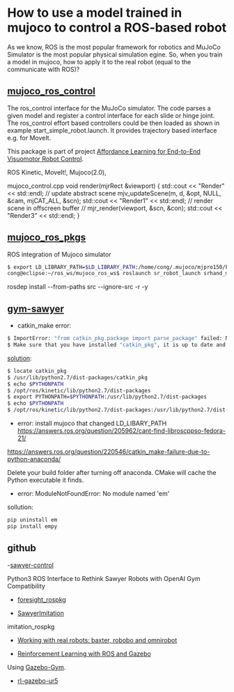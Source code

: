 # How to use a model trained in mujoco to control a ROS-based robot

As we know, ROS is the most popular framework for robotics and MuJoCo Simulator is the most popular physical simulation egine. So, when you train a model in mujoco, how to apply it to the real robot (equal to the communicate with ROS)?

## [mujoco_ros_control](https://github.com/gamleksi/mujoco_ros_control)

The ros_control interface for the MuJoCo simulator. The code parses a given model and register a control interface for each slide or hinge joint. The ros_control effort based controllers could be then loaded as shown in example start_simple_robot.launch. It provides trajectory based interface e.g. for MoveIt.

This package is part of project [Affordance Learning for End-to-End Visuomotor Robot Control](https://github.com/gamleksi/affordance_gym). 


ROS Kinetic, MoveIt!, Mujoco(2.0), 

mujoco_control.cpp
void render(mjrRect &viewport) {
    std::cout << "Render" << std::endl;
    // update abstract scene
    mjv_updateScene(m, d, &opt, NULL, &cam, mjCAT_ALL, &scn);
    std::cout << "Render1" << std::endl;
    // render scene in offscreen buffer
//    mjr_render(viewport, &scn, &con);
    std::cout << "Render3" << std::endl;
}


## [mujoco_ros_pkgs](https://github.com/shadow-robot/mujoco_ros_pkgs)

ROS integration of Mujoco simulator

```bash
$ export LD_LIBRARY_PATH=$LD_LIBRARY_PATH:/home/cong/.mujoco/mjpro150/bin
cong@eclipse:~/ros_ws/mujoco_ros_ws$ roslaunch sr_robot_launch srhand_mujoco.launch
```
rosdep install --from-paths src --ignore-src -r -y


## [gym-sawyer](https://github.com/rlworkgroup/gym-sawyer/blob/master/sawyer/ros/envs/sawyer/README.md)

- catkin_make error:
```bash
$ ImportError: "from catkin_pkg.package import parse_package" failed: No module named 'catkin_pkg'
$ Make sure that you have installed "catkin_pkg", it is up to date and on the PYTHONPATH.
```

[solution](https://stackoverflow.com/questions/43024337/why-this-error-when-i-try-to-create-workspaces-in-ros):

```bash
$ locate catkin_pkg
$ /usr/lib/python2.7/dist-packages/catkin_pkg
$ echo $PYTHONPATH
$ /opt/ros/kinetic/lib/python2.7/dist-packages
$ export PYTHONPATH=$PYTHONPATH:/usr/lib/python2.7/dist-packages
$ echo $PYTHONPATH
$ /opt/ros/kinetic/lib/python2.7/dist-packages:/usr/lib/python2.7/dist-packages/
```

- error: install mujoco that changed LD_LIBARY_PATH
https://answers.ros.org/question/205962/cant-find-libroscppso-fedora-21/

https://answers.ros.org/question/220546/catkin_make-failure-due-to-python-anaconda/

Delete your build folder after turning off anaconda. CMake will cache the Python executable it finds. 

- error: ModuleNotFoundError: No module named 'em'

sollution: 
```bash
pip uninstall em
pip install empy
```


## github

-[sawyer-control](https://github.com/mdalal2020/sawyer_control)

Python3 ROS Interface to Rethink Sawyer Robots with OpenAI Gym Compatibility

- [foresight_rospkg](https://github.com/SudeepDasari/visual_foresight/tree/master/visual_mpc/foresight_rospkg)

- [SawyerImitation](https://github.com/SudeepDasari/SawyerImitation)

imitation_rospkg

- [Working with real robots: baxter, robobo and omnirobot](https://s-rl-toolbox.readthedocs.io/en/latest/guide/real_robots.html)

- [Reinforcement Learning with ROS and Gazebo](https://github.com/vmayoral/basic_reinforcement_learning/blob/master/tutorial7/README.md)

Using [Gazebo-Gym](http://erlerobotics.com/whitepaper/robot_gym.pdf).

- [rl-gazebo-ur5](https://github.com/hjalte33/rl_unscrew)